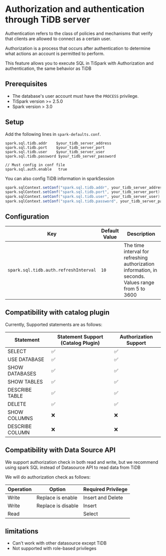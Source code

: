 # Authorization and authentication through TiDB server

Authentication refers to the class of policies and mechanisms that verify that clients are allowed to connect as a
certain user.

Authorization is a process that occurs after authentication to determine what actions an account is permitted to
perform.

This feature allows you to execute SQL in TiSpark with Authorization and authentication, the same behavior as TiDB

## Prerequisites

- The database's user account must have the `PROCESS` privilege.
- TiSpark version >= 2.5.0
- Spark version > 3.0

## Setup

Add the following lines in `spark-defaults.conf`.

```
spark.sql.tidb.addr    $your_tidb_server_address
spark.sql.tidb.port    $your_tidb_server_port
spark.sql.tidb.user    $your_tidb_server_user
spark.sql.tidb.password $your_tidb_server_password

// Must config in conf file
spark.sql.auth.enable   true
```

You can also config TiDB information in sparkSession

```scala
spark.sqlContext.setConf("spark.sql.tidb.addr", your_tidb_server_address)
spark.sqlContext.setConf("spark.sql.tidb.port", your_tidb_server_port)
spark.sqlContext.setConf("spark.sql.tidb.user", your_tidb_server_user)
spark.sqlContext.setConf("spark.sql.tidb.password", your_tidb_server_password)

```

## Configuration

|    Key    | Default Value | Description |
| ---------- | --- | --- |
| `spark.sql.tidb.auth.refreshInterval` |  `10` | The time interval for refreshing authorization information, in seconds. Values range from 5 to 3600 |

## Compatibility with catalog plugin

Currently, Supported statements are as follows:

| Statement       | Statement Support (Catalog Plugin)  | Authorization Support | 
|-----------------|---|---|
| SELECT          | ✅  | ✅ |   
| USE DATABASE    | ✅ | ✅ |   
| SHOW DATABASES  | ✅  | ✅ |   
| SHOW TABLES     | ✅  | ✅ |
| DESCRIBE TABLE  | ✅  | ✅ |
| DELETE          |  ✅  | ✅  |
| SHOW COLUMNS    | ❌ | ❌ |
| DESCRIBE COLUMN | ❌ | ❌ |

## Compatibility with Data Source API

We support authorization check in both read and write, but we recommend using spark SQL instead of Datasource API to read data from TiDB

We will do authorization check as follows:

| Operation | Option             | Required Privilege | 
|-----------|--------------------|-------------------|
| Write     | Replace is enable  | Insert and Delete |   
| Write     | Replace is disable | Insert            |
| Read      |                    | Select            |

## limitations

- Can't work with other datasource except TiDB
- Not supported with role-based privileges